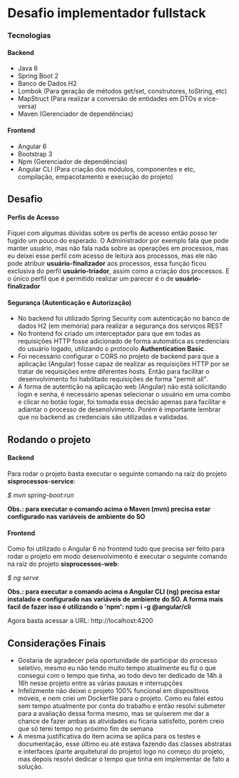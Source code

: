 # Desafio implementador fullstack

### Tecnologias
#### Backend
- Java 8
- Spring Boot 2
- Banco de Dados H2
- Lombok (Para geração de métodos get/set, construtores, toString, etc)
- MapStruct (Para realizar a conversão de entidades em DTOs e vice-versa)
- Maven (Gerenciador de dependências)

#### Frontend
- Angular 6
- Bootstrap 3
- Npm (Gerenciador de dependências)
- Angular CLI (Para criação dos módulos, componentes e etc, compilação, empacotamento e execução do projeto)

## Desafio
#### Perfis de Acesso
Fiquei com algumas dúvidas sobre os perfis de acesso então posso ter fugido um pouco do esperado. O Administrador por exemplo fala que pode manter usuário, mas não fala nada sobre as operações em processos, mas eu deixei esse perfil com acesso de leitura aos processos, mas ele não pode atribuir **usuário-finalizador** aos processos, essa função ficou exclusiva do perfil **usuário-triador**, assim como a criação dos processos. E o único perfil que é permitido realizar um parecer é o de **usuário-finalizador**

#### Segurança (Autenticação e Autorização)
- No backend foi utilizado Spring Security com autenticação no banco de dados H2 (em memória) para realizar a segurança dos serviços REST
- No frontend foi criado um interceptador para que em todas as requisições HTTP fosse adicionado de forma automática as credenciais do usuário logado, utilizando o protocolo **Authentication Basic**.
- Foi necessário configurar o CORS no projeto de backend para que a aplicação (Angular) fosse capaz de realizar as requisições HTTP por se tratar de requisições entre diferentes hosts. Então para facilitar o desenvolvimento foi habilitado requisições de forma "permit all".
- A forma de autentição na aplicação web (Angular) não está solicitando login e senha, é necessário apenas selecionar o usuário em uma combo e clicar no botão logar, foi tomada essa decisão apenas para facilitar e adiantar o processo de desenolvimento. Porém é importante lembrar que no backend as credenciais são utilizadas e validadas.

## Rodando o projeto
#### Backend
Para rodar o projeto basta executar o seguinte comando na raíz do projeto **sisprocessos-service**:

*$ mvn spring-boot:run*

**Obs.: para executar o comando acima o Maven (mvn) precisa estar configurado nas variáveis de ambiente do SO**

#### Frontend
Como foi utilizado o Angular 6 no frontend tudo que precisa ser feito para rodar o projeto em modo desenvolvimento é executar o seguinte comando na raíz do projeto **sisprocessos-web**:

*$ ng serve*

**Obs.: para executar o comando acima o Angular CLI (ng) precisa estar instalado e configurado nas variáveis de ambiente do SO. A forma mais facil de fazer isso é utilizando o 'npm': npm i -g @angular/cli**

Agora basta acessar a URL: http://localhost:4200

## Considerações Finais
- Gostaria de agradecer pela oportunidade de participar do processo seletivo, mesmo eu não tendo muito tempo atualmente eu fiz o que consegui com o tempo que tinha, ao todo devo ter dedicado de 14h à 16h nesse projeto entre as várias pausas e interrupções
- Infelizmente não deixei o projeto 100% funcional em dispositivos móveis, e nem criei um Dockerfile para o projeto. Como eu falei estou sem tempo atualmente por conta do trabalho e então resolvi submeter para a avaliação dessa forma mesmo, mas se quiserem me dar a chance de fazer ambas as atividades eu ficaria satisfeito, porém creio que só terei tempo no próximo fim de semana
- A mesma justificativa do item acima se aplica para os testes e documentação, esse último eu até estava fazendo das classes abstratas e interfaces (parte arquitetural do projeto) logo no começo do projeto, mas depois resolvi dedicar o tempo que tinha em implementar de fato a solução.
